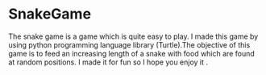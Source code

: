 # SnakeGame
The snake game is a game which is quite easy to play. I made this game by using python programming language library (Turtle).The objective of this game is to feed an increasing length of a snake with food which are found at random positions. I made it for fun so I hope you enjoy it . 
